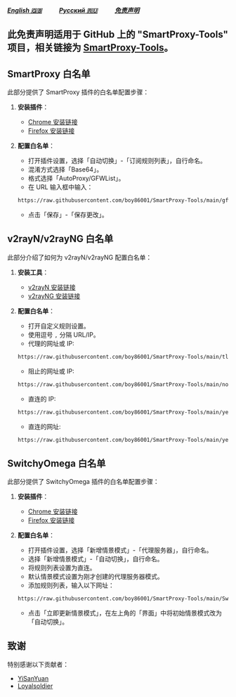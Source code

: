 [***English 🇬🇧***](README.md)&nbsp;&nbsp;&nbsp;&nbsp;&nbsp;&nbsp;&nbsp;&nbsp;&nbsp;&nbsp;[***Русский 🇷🇺***](README-🇷🇺.md)&nbsp;&nbsp;&nbsp;&nbsp;&nbsp;&nbsp;&nbsp;&nbsp;&nbsp;&nbsp;[***免责声明***](https://github.com/boy86001/SmartProxy-Tools/wiki/%E5%85%8D%E8%B4%A3%E5%A3%B0%E6%98%8EDisclaimer) 

## 此免责声明适用于 GitHub 上的 "SmartProxy-Tools" 项目，相关链接为 [SmartProxy-Tools](https://github.com/boy86001/SmartProxy-Tools)。

## SmartProxy 白名单

此部分提供了 SmartProxy 插件的白名单配置步骤：

1. **安装插件**：
   - [Chrome 安装链接](https://chromewebstore.google.com/detail/smartproxy/jogcnplbkgkfdakgdenhlpcfhjioidoj)
   - [Firefox 安装链接](https://addons.mozilla.org/en-US/firefox/addon/smartproxy/)

2. **配置白名单**：
   - 打开插件设置，选择「自动切换」-「订阅规则列表」，自行命名。
   - 混淆方式选择「Base64」。
   - 格式选择「AutoProxy/GFWList」。
   - 在 URL 输入框中输入：

   ```bash
   https://raw.githubusercontent.com/boy86001/SmartProxy-Tools/main/gfwlist.txt
   ```

   - 点击「保存」-「保存更改」。

## v2rayN/v2rayNG 白名单

此部分介绍了如何为 v2rayN/v2rayNG 配置白名单：

1. **安装工具**：
   - [v2rayN 安装链接](https://github.com/2dust/v2rayN)
   - [v2rayNG 安装链接](https://github.com/2dust/v2rayNG)

2. **配置白名单**：
   - 打开自定义规则设置。
   - 使用逗号 `,` 分隔 URL/IP。
   - 代理的网址或 IP:

   ```bash
   https://raw.githubusercontent.com/boy86001/SmartProxy-Tools/main/tlURL_Z.xml
   ```

   - 阻止的网址或 IP:

   ```bash
   https://raw.githubusercontent.com/boy86001/SmartProxy-Tools/main/noURL_Z.xml
   ```

   - 直连的 IP:

   ```bash
   https://raw.githubusercontent.com/boy86001/SmartProxy-Tools/main/yesIP_Z.xml
   ```

   - 直连的网址:

   ```bash
   https://raw.githubusercontent.com/boy86001/SmartProxy-Tools/main/yesURL_Z.xml
   ```

## SwitchyOmega 白名单

此部分提供了 SwitchyOmega 插件的白名单配置步骤：

1. **安装插件**：
   - [Chrome 安装链接](https://chrome.google.com/webstore/detail/proxy-switchyomega/padekgcemlokbadohgkifijomclgjgif)
   - [Firefox 安装链接](https://addons.mozilla.org/en-US/firefox/addon/switchyomega/)

2. **配置白名单**：
   - 打开插件设置，选择「新增情景模式」-「代理服务器」，自行命名。
   - 选择「新增情景模式」-「自动切换」，自行命名。
   - 将规则列表设置为直连。
   - 默认情景模式设置为刚才创建的代理服务器模式。
   - 添加规则列表，输入以下网址：

   ```bash
   https://raw.githubusercontent.com/boy86001/SmartProxy-Tools/main/Switchy_Z.sorl
   ```

   - 点击「立即更新情景模式」，在左上角的「界面」中将初始情景模式改为「自动切换」。

## 致谢

特别感谢以下贡献者：

- [YiSanYuan](https://github.com/boy86001)
- [Loyalsoldier](https://github.com/Loyalsoldier/geoip)
